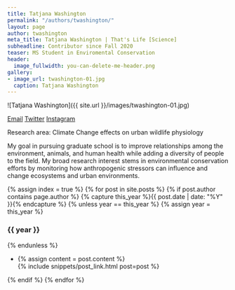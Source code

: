 ```yaml
---
title: Tatjana Washington
permalink: "/authors/twashington/"
layout: page
author: twashington
meta_title: Tatjana Washington | That's Life [Science]
subheadline: Contributor since Fall 2020
teaser: MS Student in Enviromental Conservation
header:
  image_fullwidth: you-can-delete-me-header.png
gallery:
- image_url: twashington-01.jpg
  caption: Tatjana Washington
---
```


![Tatjana Washington]({{ site.url }}/images/twashington-01.jpg)

[Email](mailto:tatjanawashi@umass.edu)
[Twitter](https://necsc.umass.edu/people/tatjana-washington)
[Instagram]()

Research area: Climate Change effects on urban wildlife physiology

My goal in pursuing graduate school is to improve relationships among the environment, animals, and human health while adding a diversity of people to the field. My broad research interest stems in environmental conservation efforts by monitoring how anthropogenic stressors can influence and change ecosystems and urban environments.

{% assign index = true %}
{% for post in site.posts %}
{% if post.author contains page.author %}
{% capture this_year %}{{ post.date | date: "%Y" }}{% endcapture %}
{% unless year == this_year %}
{% assign year = this_year %}
<h3>{{ year }}</h3>
{% endunless %}
<ul style="list-style-type:disc">
 <li> 
 {% assign content = post.content %} 
 <article>
 {% include snippets/post_link.html post=post %}
 </article>
 </li>
</ul>
{% endif %}
{% endfor %}
